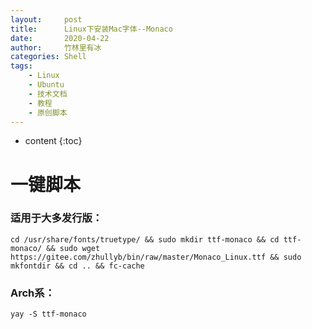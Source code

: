 ```yaml
---
layout:     post
title:      Linux下安装Mac字体--Monaco
date:       2020-04-22
author:     竹林里有冰
categories: Shell
tags:
    - Linux
    - Ubuntu
    - 技术文档
    - 教程
    - 原创脚本
---
```


* content
{:toc}

# 一键脚本

### 适用于大多发行版：

```
cd /usr/share/fonts/truetype/ && sudo mkdir ttf-monaco && cd ttf-monaco/ && sudo wget https://gitee.com/zhullyb/bin/raw/master/Monaco_Linux.ttf && sudo mkfontdir && cd .. && fc-cache
```

### Arch系：

```
yay -S ttf-monaco
```

